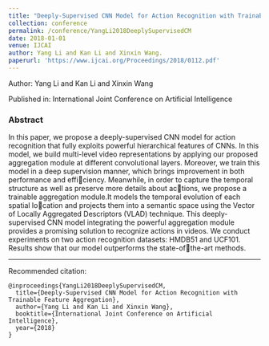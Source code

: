 ```yaml
---
title: "Deeply-Supervised CNN Model for Action Recognition with Trainable Feature Aggregation"
collection: conference
permalink: /conference/YangLi2018DeeplySupervisedCM
date: 2018-01-01
venue: IJCAI
author: Yang Li and Kan Li and Xinxin Wang.
paperurl: 'https://www.ijcai.org/Proceedings/2018/0112.pdf'
---
```

Author: Yang Li and Kan Li and Xinxin Wang

Published in: International Joint Conference on Artificial Intelligence

### Abstract

In this paper, we propose a deeply-supervised CNN model for action recognition that fully exploits powerful hierarchical features of CNNs. In this model, we build multi-level video representations by applying our proposed aggregation module at different convolutional layers. Moreover, we train this model in a deep supervision manner, which brings improvement in both performance and efficiency. Meanwhile, in order to capture the temporal structure as well as preserve more details about actions, we propose a trainable aggregation module.It models the temporal evolution of each spatial location and projects them into a semantic space using the Vector of Locally Aggregated Descriptors (VLAD) technique. This deeply-supervised CNN model integrating the powerful aggregation module provides a promising solution to recognize actions in videos. We conduct experiments on two action recognition datasets: HMDB51 and UCF101. Results show that our model outperforms the state-ofthe-art methods.

---

Recommended citation:

```
@inproceedings{YangLi2018DeeplySupervisedCM,
  title={Deeply-Supervised CNN Model for Action Recognition with Trainable Feature Aggregation},
  author={Yang Li and Kan Li and Xinxin Wang},
  booktitle={International Joint Conference on Artificial Intelligence},
  year={2018}
}
```
